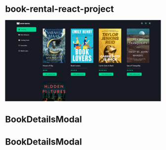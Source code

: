 # book-rental-react-project
![book-rental-react-project](/src/assets/github-cover.png)
# BookDetailsModal
# BookDetailsModal
